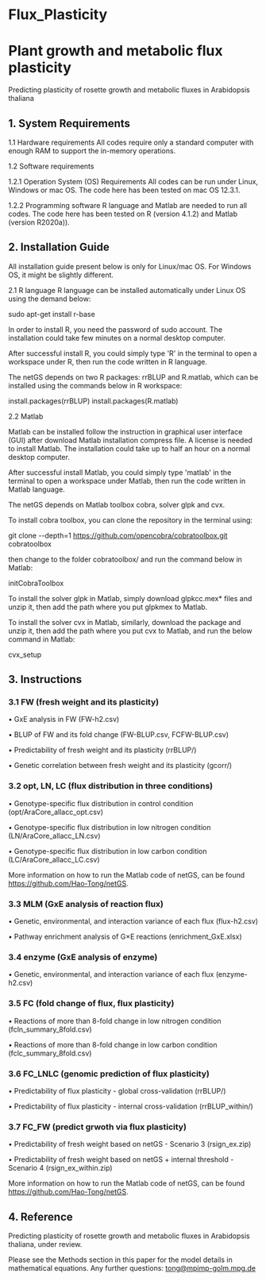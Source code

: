 # Flux_Plasticity
# Plant growth and metabolic flux plasticity
Predicting plasticity of rosette growth and metabolic fluxes in Arabidopsis thaliana

## 1. System Requirements

1.1 Hardware requirements
All codes require only a standard computer with enough RAM to support the in-memory operations.

1.2 Software requirements

1.2.1 Operation System (OS) Requirements
All codes can be run under Linux, Windows or mac OS. The code here has been tested on mac OS 12.3.1. 

1.2.2 Programming software
R language and Matlab are needed to run all codes. The code here has been tested on R (version 4.1.2) and Matlab (version R2020a)). 

## 2. Installation Guide

All installation guide present below is only for Linux/mac OS. For Windows OS, it might be slightly different. 

2.1 R language
R language can be installed automatically under Linux OS using the demand below: 

sudo apt-get install r-base

In order to install R, you need the password of sudo account. The installation could take few minutes on a normal desktop computer. 

After successful install R, you could simply type 'R' in the terminal to open a workspace under R, then run the code written in R language. 

The netGS depends on two R packages: rrBLUP and R.matlab, which can be installed using the commands below in R workspace:

install.packages(rrBLUP)
install.packages(R.matlab)

2.2 Matlab

Matlab can be installed follow the instruction in graphical user interface (GUI) after download Matlab installation compress file. A license is needed to install Matlab. The installation could take up to half an hour on a normal desktop computer. 

After successful install Matlab, you could simply type 'matlab' in the terminal to open a workspace under Matlab, then run the code written in Matlab language. 

The netGS depends on Matlab toolbox cobra, solver glpk and cvx. 

To install cobra toolbox, you can clone the repository in the terminal using:

git clone --depth=1 https://github.com/opencobra/cobratoolbox.git cobratoolbox

then change to the folder cobratoolbox/ and run the command below in Matlab:

initCobraToolbox

To install the solver glpk in Matlab, simply download glpkcc.mex* files and unzip it, then add the path where you put glpkmex to Matlab. 

To install the solver cvx in Matlab, similarly, download the package and unzip it, then add the path where you put cvx to Matlab, and run the below command in Matlab:

cvx_setup

## 3. Instructions

### 3.1 FW (fresh weight and its plasticity)
•	GxE analysis in FW (FW-h2.csv)

•	BLUP of FW and its fold change (FW-BLUP.csv, FCFW-BLUP.csv)

•	Predictability of fresh weight and its plasticity (rrBLUP/)

•	Genetic correlation between fresh weight and its plasticity (gcorr/)

### 3.2 opt, LN, LC (flux distribution in three conditions)

•	Genotype-specific flux distribution in control condition (opt/AraCore_allacc_opt.csv)

•	Genotype-specific flux distribution in low nitrogen condition (LN/AraCore_allacc_LN.csv)

•	Genotype-specific flux distribution in low carbon condition (LC/AraCore_allacc_LC.csv)

More information on how to run the Matlab code of netGS, can be found https://github.com/Hao-Tong/netGS.

### 3.3 MLM (GxE analysis of reaction flux)

•	Genetic, environmental, and interaction variance of each flux (flux-h2.csv)

•	Pathway enrichment analysis of G×E reactions (enrichment_GxE.xlsx)

### 3.4 enzyme (GxE analysis of enzyme)

•	Genetic, environmental, and interaction variance of each flux (enzyme-h2.csv)

### 3.5 FC (fold change of flux, flux plasticity)

•	Reactions of more than 8-fold change in low nitrogen condition (fcln_summary_8fold.csv)

•	Reactions of more than 8-fold change in low carbon condition (fclc_summary_8fold.csv)

### 3.6 FC_LNLC (genomic prediction of flux plasticity)

•	Predictability of flux plasticity - global cross-validation (rrBLUP/)

•	Predictability of flux plasticity - internal cross-validation (rrBLUP_within/)

### 3.7 FC_FW (predict grwoth via flux plasticity)

•	Predictability of fresh weight based on netGS - Scenario 3 (rsign_ex.zip)

•	Predictability of fresh weight based on netGS + internal threshold - Scenario 4 (rsign_ex_within.zip)

More information on how to run the Matlab code of netGS, can be found https://github.com/Hao-Tong/netGS.

## 4. Reference

Predicting plasticity of rosette growth and metabolic fluxes in Arabidopsis thaliana, under review.

Please see the Methods section in this paper for the model details in mathematical equations. 
Any further questions: tong@mpimp-golm.mpg.de
